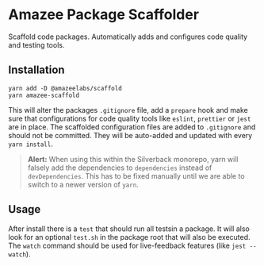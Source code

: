 # Amazee Package Scaffolder

Scaffold code packages. Automatically adds and configures code quality and
testing tools.

## Installation

```shell
yarn add -D @amazeelabs/scaffold
yarn amazee-scaffold
```

This will alter the packages `.gitignore` file, add a `prepare` hook and make
sure that configurations for code quality tools like `eslint`, `prettier` or
`jest` are in place. The scaffolded configuration files are added to
`.gitignore` and should not be committed. They will be auto-added and updated
with every `yarn install`.

> **Alert:** When using this within the Silverback monorepo, yarn will falsely
> add the dependencies to `dependencies` instead of `devDependencies`. This has
> to be fixed manually until we are able to switch to a newer version of `yarn`.

## Usage

After install there is a `test` that should run all testsin a package. It will
also look for an optional `test.sh` in the package root that will also be
executed. The `watch` command should be used for live-feedback features (like
`jest --watch`).
